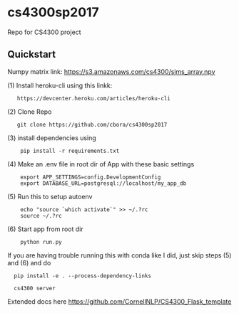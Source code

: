 # cs4300sp2017
Repo for CS4300 project
## Quickstart


Numpy matrix link: https://s3.amazonaws.com/cs4300/sims_array.npy


(1) Install heroku-cli using this linkk:


       https://devcenter.heroku.com/articles/heroku-cli



(2) Clone Repo


       git clone https://github.com/cbora/cs4300sp2017


(3) install dependencies using


        pip install -r requirements.txt


(4) Make an .env file in root dir of App with these basic settings


        export APP_SETTINGS=config.DevelopmentConfig
        export DATABASE_URL=postgresql://localhost/my_app_db



(5) Run this to setup autoenv


        echo "source `which activate`" >> ~/.?rc
        source ~/.?rc 



(6) Start app from root dir


        python run.py



If you are having trouble running this with conda like I did, just skip steps (5) and (6) and do


      pip install -e . --process-dependency-links

      cs4300 server
    
    


Extended docs here https://github.com/CornellNLP/CS4300_Flask_template
